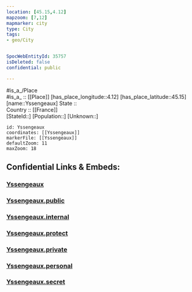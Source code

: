 ```yaml
---
location: [45.15,4.12] 
mapzoom: [7,12] 
mapmarker: city 
type: City
tags:
- geo/City


SpocWebEntityId: 35757
isDeleted: false
confidential: public

---
```

#is_a_/Place  
#is_a_ :: [[Place]] 
[has_place_longitude::4.12] 
[has_place_latitude::45.15] 
[name::Yssengeaux] 
State ::  
Country :: [[France]]  
[StateId::] 
[Population::] 
[Unknown::] 


```leaflet
id: Yssengeaux
coordinates: [[Yssengeaux]] 
markerFile: [[Yssengeaux]] 
defaultZoom: 11 
maxZoom: 18
```


## Confidential Links & Embeds: 

### [Yssengeaux](/_Standards/Earth/Continent/Europe/Europe~West/France/regions~France/Auvergne-Rhône-Alpes/departments~Auvergne-Rhône-Alpes/Haute-Loire/communes~Haute-Loire/Yssingeaux/cities~Yssingeaux/Yssengeaux.md) 

### [Yssengeaux.public](/_public/Earth/Continent/Europe/Europe~West/France/regions~France/Auvergne-Rhône-Alpes/departments~Auvergne-Rhône-Alpes/Haute-Loire/communes~Haute-Loire/Yssingeaux/cities~Yssingeaux/Yssengeaux.public.md) 

### [Yssengeaux.internal](/_internal/Earth/Continent/Europe/Europe~West/France/regions~France/Auvergne-Rhône-Alpes/departments~Auvergne-Rhône-Alpes/Haute-Loire/communes~Haute-Loire/Yssingeaux/cities~Yssingeaux/Yssengeaux.internal.md) 

### [Yssengeaux.protect](/_protect/Earth/Continent/Europe/Europe~West/France/regions~France/Auvergne-Rhône-Alpes/departments~Auvergne-Rhône-Alpes/Haute-Loire/communes~Haute-Loire/Yssingeaux/cities~Yssingeaux/Yssengeaux.protect.md) 

### [Yssengeaux.private](/_private/Earth/Continent/Europe/Europe~West/France/regions~France/Auvergne-Rhône-Alpes/departments~Auvergne-Rhône-Alpes/Haute-Loire/communes~Haute-Loire/Yssingeaux/cities~Yssingeaux/Yssengeaux.private.md) 

### [Yssengeaux.personal](/_personal/Earth/Continent/Europe/Europe~West/France/regions~France/Auvergne-Rhône-Alpes/departments~Auvergne-Rhône-Alpes/Haute-Loire/communes~Haute-Loire/Yssingeaux/cities~Yssingeaux/Yssengeaux.personal.md) 

### [Yssengeaux.secret](/_secret/Earth/Continent/Europe/Europe~West/France/regions~France/Auvergne-Rhône-Alpes/departments~Auvergne-Rhône-Alpes/Haute-Loire/communes~Haute-Loire/Yssingeaux/cities~Yssingeaux/Yssengeaux.secret.md)

